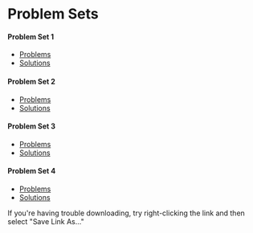 # Problem Sets

#### Problem Set 1
  * <a href="/problem_sets/problem_set_1.rb" download >Problems</a>
  * <a href="/problem_sets/problem_set_1_solution.rb" download >Solutions</a>

#### Problem Set 2
  * <a href="/problem_sets/problem_set_2.rb" download >Problems</a>
  * <a href="/problem_sets/problem_set_2_solution.rb" download >Solutions</a>

#### Problem Set 3
  * <a href="/problem_sets/problem_set_3.rb" download >Problems</a>
  * <a href="/problem_sets/problem_set_3_solution.rb" download >Solutions</a>

#### Problem Set 4
  * <a href="/problem_sets/problem_set_4.rb" download >Problems</a>
  * <a href="/problem_sets/problem_set_4_solution.rb" download >Solutions</a>

If you're having trouble downloading, try right-clicking the link and then select "Save Link As..."
